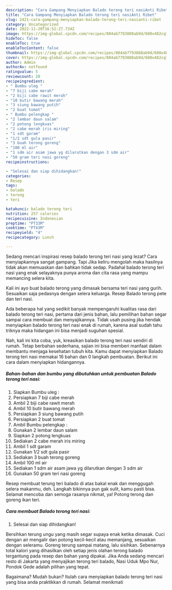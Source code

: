 ```yaml
---
description: "Cara Gampang Menyiapkan Balado terong teri nasiAnti Ribet"
title: "Cara Gampang Menyiapkan Balado terong teri nasiAnti Ribet"
slug: 2421-cara-gampang-menyiapkan-balado-terong-teri-nasianti-ribet
category: Uncategorized
date: 2022-11-20T16:52:27.734Z
image: https://img-global.cpcdn.com/recipes/884ab7793888ab9d/680x482cq70/balado-terong-teri-nasi-foto-resep-utama.jpg
hideToc: false
enableToc: true
enableTocContent: false
thumbnail: https://img-global.cpcdn.com/recipes/884ab7793888ab9d/680x482cq70/balado-terong-teri-nasi-foto-resep-utama.jpg
cover: https://img-global.cpcdn.com/recipes/884ab7793888ab9d/680x482cq70/balado-terong-teri-nasi-foto-resep-utama.jpg
author: Admin
authorAv: notfound
ratingvalue: 5
reviewcount: 20
recipeingredient:
- " Bumbu uleg "
- "7 biji cabe merah"
- "2 biji cabe rawit merah"
- "10 butir bawang merah"
- "3 siung bawang putih"
- "2 buat tomat"
- " Bumbu pelengkap "
- "2 lembar daun salam"
- "2 potong lengkuas"
- "2 cabe merah iris miring"
- "1 sdt garam"
- "1/2 sdt gula pasir"
- "3 buah terong goreng"
- "100 ml air"
- "1 sdm air asam jawa yg dilarutkan dengan 3 sdm air"
- "50 gram teri nasi goreng"
recipeinstructions:

- "Selesai dan siap dihidangkan!"
categories:
- Resep
tags:
- balado
- terong
- teri

katakunci: balado terong teri 
nutrition: 257 calories
recipecuisine: Indonesian
preptime: "PT33M"
cooktime: "PT43M"
recipeyield: "4"
recipecategory: Lunch

---
```



Sedang mencari inspirasi resep balado terong teri nasi yang lezat? Cara menyiapkannya sangat gampang. Tapi Jika keliru mengolah maka hasilnya tidak akan memuaskan dan bahkan tidak sedap. Padahal balado terong teri nasi yang enak selayaknya punya aroma dan cita rasa yang mampu memancing selera kita.


Kali ini ayo buat balado terong yang dimasak bersama teri nasi yang gurih. Sesuaikan saja pedasnya dengan selera keluarga. Resep Balado terong pete dan teri nasi.

Ada beberapa hal yang sedikit banyak mempengaruhi kualitas rasa dari balado terong teri nasi, pertama dari jenis bahan, lalu pemilihan bahan segar sampai cara membuat dan menyajikannya. Tidak usah pusing jika hendak menyiapkan balado terong teri nasi enak di rumah, karena asal sudah tahu triknya maka hidangan ini bisa menjadi suguhan spesial.


Nah, kali ini kita coba, yuk, kreasikan balado terong teri nasi sendiri di rumah. Tetap berbahan sederhana, sajian ini bisa memberi manfaat dalam membantu menjaga kesehatan tubuh kita. Kamu dapat menyiapkan Balado terong teri nasi memakai 16 bahan dan 0 langkah pembuatan. Berikut ini cara dalam menyiapkan hidangannya.

<!--inarticleads1-->

##### Bahan-bahan dan bumbu yang dibutuhkan untuk pembuatan Balado terong teri nasi:

1. Siapkan  Bumbu uleg :
1. Persiapkan 7 biji cabe merah
1. Ambil 2 biji cabe rawit merah
1. Ambil 10 butir bawang merah
1. Persiapkan 3 siung bawang putih
1. Persiapkan 2 buat tomat
1. Ambil  Bumbu pelengkap :
1. Gunakan 2 lembar daun salam
1. Siapkan 2 potong lengkuas
1. Sediakan 2 cabe merah iris miring
1. Ambil 1 sdt garam
1. Gunakan 1/2 sdt gula pasir
1. Sediakan 3 buah terong goreng
1. Ambil 100 ml air
1. Sediakan 1 sdm air asam jawa yg dilarutkan dengan 3 sdm air
1. Gunakan 50 gram teri nasi goreng


Resep membuat terung teri balado di atas bakal enak dan menggugah selera makanmu, deh. Langkah bikinnya pun gak sulit, kamu pasti bisa. Selamat mencoba dan semoga rasanya nikmat, ya! Potong terong dan goreng ikan teri. 

<!--inarticleads2-->

##### Cara membuat Balado terong teri nasi:


1. Selesai dan siap dihidangkan!

Bersihkan terung ungu yang masih segar supaya enak ketika dimasak. Cuci dengan air mengalir dan potong kecil-kecil atau memanjang, sesuaikan dengan seleramu. Goreng terung sampai matang, lalu sisihkan. Sebenarnya total kalori yang dihasilkan oleh setiap jenis olahan terong balado tergantung pada resep dan bahan yang dipakai. Jika Anda sedang mencari resto di Jakarta yang menyajikan terong teri balado, Nasi Uduk Mpo Nur, Pondok Gede adalah pilihan yang tepat. 

Bagaimana? Mudah bukan? Itulah cara menyiapkan balado terong teri nasi yang bisa anda praktikkan di rumah. Selamat menikmati
